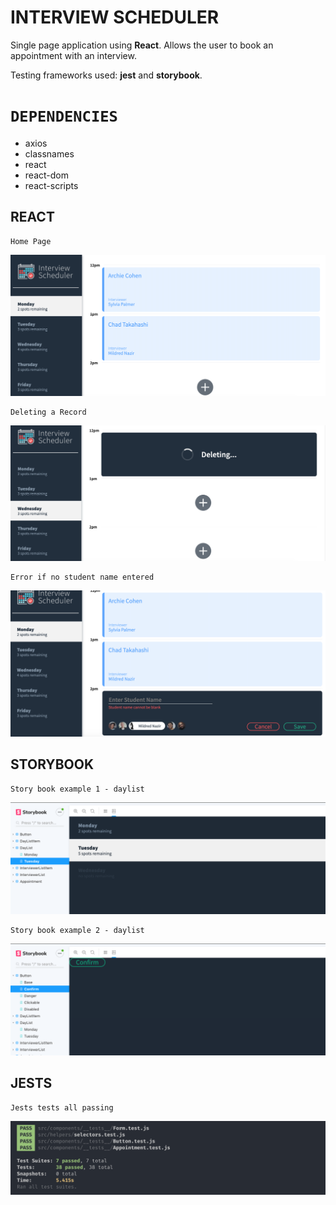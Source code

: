 # INTERVIEW SCHEDULER
Single page application using **React**.
Allows the user to book an appointment with an interview.

Testing frameworks used: **jest** and **storybook**.

# ```DEPENDENCIES```

- axios
- classnames
- react
- react-dom
- react-scripts

## **REACT**

```
Home Page
```
!["Home Page"](./docs/react/home_page.png)
```
Deleting a Record
```
!["Deleting a record"](./docs/react/deleting.png)
```
Error if no student name entered
```
!["Error if no student name entered"](./docs/react/student_name_error.png)

## **STORYBOOK**
```
Story book example 1 - daylist
```
!["Story book example 1- daylist"](./docs/storybook/storybook_1.png)
```
Story book example 2 - daylist
```
!["Story book example 2 - button"](./docs/storybook/storybook_2.png)

## **JESTS**
```
Jests tests all passing
```
!["Jests tests all passing"](./docs/jest/jest_tests.png)